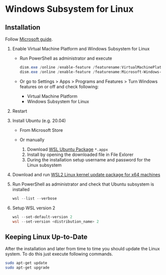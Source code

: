 # Windows Subsystem for Linux

## Installation

Follow [Microsoft guide](https://docs.microsoft.com/en-gb/windows/wsl/install-manual).

1. Enable Virtual Machine Platform and Windows Subsystem for Linux

    * Run PowerShell as administrator and execute

        ```powershell
        dism.exe /online /enable-feature /featurename:VirtualMachinePlatform /all /norestart
        dism.exe /online /enable-feature /featurename:Microsoft-Windows-Subsystem-Linux /all /norestart
        ```

    * Or go to Settings > Apps > Programs and Features > Turn Windows features on or off and check following:

        * Virtual Machine Platform
        * Windows Subsystem for Linux

2. Restart

3. Install Ubuntu (e.g. 20.04)

    * From Microsoft Store

    * Or manually

        1. Download [WSL Ubuntu Package](https://aka.ms/wslubuntu2004) `*.appx`
        2. Install by opening the downloaded file in File Exlorer
        3. During the installation setup username and password for the Linux subsystem

4. Download and run [WSL2 Linux kernel update package for x64 machines](https://wslstorestorage.blob.core.windows.net/wslblob/wsl_update_x64.msi)

5. Run PowerShell as administrator and check that Ubuntu subsystem is installed

    ```powershell
    wsl --list --verbose
    ```

6. Setup WSL version 2

    ```powershell
    wsl --set-default-version 2
    wsl --set-version <distribution_name> 2
    ```

## Keeping Linux Up-to-Date

After the installation and later from time to time you should update the Linux system. To do this just execute following commands.

```bash
sudo apt-get update
sudo apt-get upgrade
```

